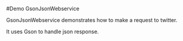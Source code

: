 #Demo GsonJsonWebservice

GsonJsonWebservice demonstrates how to make a request to twitter.

It uses Gson to handle json response.
